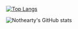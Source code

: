 [![Top Langs](https://github-readme-stats.vercel.app/api/top-langs/?username=nothearty&layout=compact&theme=onedark&show_icons=true&bg_color=0d1117)](https://github.com/anuraghazra/github-readme-stats)


![Nothearty's GitHub stats](https://github-readme-stats.vercel.app/api?username=nothearty&show_icons=true&bg_color=0d1117&text_color=ffffff)

